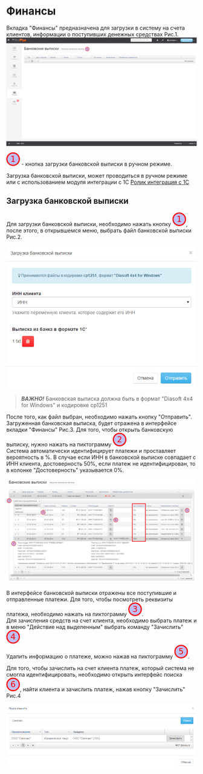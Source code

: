 # Финансы

Вкладка "Финансы" предназначена для загрузки в систему на счета клиентов, информации о поступивших денежных средствах Рис.1.  
![](finansi1.png) 

 
![](1.png) - кнопка загрузки банковской выписки в ручном режиме.  


Загрузка банковской выписки, может проводиться в ручном режиме или с использованием модуля интеграции с 1С [Ролик интеграция с 1С](http://www.youtube.com/watch?v=7wSDOFz_V2c)  

## Загрузка банковской выписки  

Для загрузки банковской выписки, необходимо нажать кнопку ![](1.png), после этого, в открывшемся меню, выбрать файл банковской выписки Рис.2.  

![](finansi2.png)  

>  ***ВАЖНО!*** Банковская выписка должна быть в формат "Diasoft 4x4 for Windows" и кодировке cp1251

После того, как файл выбран, необходимо нажать кнопку "Отправить". Загруженная банковская выписка, будет отражена в интерфейсе вкладки "Финансы" Рис.3. Для того, чтобы открыть банковскую выписку, нужно нажать на пиктограмму ![](2.png)  
Система автоматически идентифицирует платежи и проставляет вероятность в %. В случае если ИНН в банковской выписке совпадает с ИНН клиента, достоверность 50%, если платеж не идентифицирован, то в колонке "Достоверность" указывается 0%. 

![](finansi3.png)  

В интерфейсе банковской выписки отражены все поступившие и отправленные платежи.
Для того, чтобы посмотреть реквизиты платежа, необходимо нажать на пиктограмму ![](3.png).  
Для зачисления средств на счет клиента, необходимо выбрать платеж и в меню "Действие над выделенным" выбрать команду "Зачислить" ![](4.png)  
Удалить информацию о платеже, можно нажав на пиктограмму ![](5.png).  

Для того, чтобы зачислить на счет клиента платеж, который система не смогла идентифицировать, необходимо открыть интерфейс поиска ![](6.png), найти клиента и зачислить платеж, нажав кнопку "Зачислить" Рис.4  

![](finansi4.png)  
